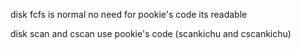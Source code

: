 disk fcfs is normal no need for pookie's code its readable

disk scan and cscan use pookie's code (scankichu and cscankichu)
